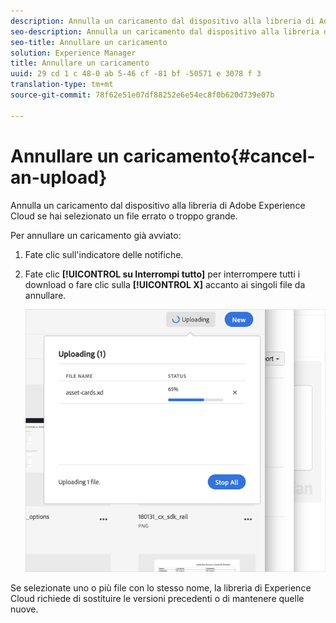 ```yaml
---
description: Annulla un caricamento dal dispositivo alla libreria di Adobe Experience Cloud se hai selezionato un file errato o troppo grande.
seo-description: Annulla un caricamento dal dispositivo alla libreria di Adobe Experience Cloud se hai selezionato un file errato o troppo grande.
seo-title: Annullare un caricamento
solution: Experience Manager
title: Annullare un caricamento
uuid: 29 cd 1 c 48-0 ab 5-46 cf -81 bf -50571 e 3078 f 3
translation-type: tm+mt
source-git-commit: 78f62e51e07df88252e6e54ec8f0b620d739e07b

---
```



# Annullare un caricamento{#cancel-an-upload}

Annulla un caricamento dal dispositivo alla libreria di Adobe Experience Cloud se hai selezionato un file errato o troppo grande.

Per annullare un caricamento già avviato:

1. Fate clic sull'indicatore delle notifiche.
1. Fate clic **[!UICONTROL su Interrompi tutto]** per interrompere tutti i download o fare clic sulla **[!UICONTROL X]** accanto ai singoli file da annullare.

   ![](assets/library_uploading_in_progress.png)

Se selezionate uno o più file con lo stesso nome, la libreria di Experience Cloud richiede di sostituire le versioni precedenti o di mantenere quelle nuove.

